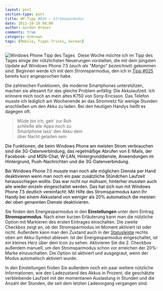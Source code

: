 ```yaml
---
layout: post
section-type: post
title: WP-Tipp #026 – Stromsparmodus
date: 2011-10-10 08:00
author: Gordon Breuer
comments: true
category: Unknown
tags: [Mobile, Tipps-Tricks, German]
---
```

<p><img style="margin: 0px 10px 0px 0px; display: inline; float: left" title="" alt="Windows Phone Tipp des Tages" align="left" src="http://anheledirwp.blob.core.windows.net/wordpress/2011/10/sonstigesMG.png" /></p>  <p>Diese Woche möchte ich im Tipp des Tages einige der nützlichsten Neuerungen vorstellen, die mit dem jüngsten Update auf Windows Phone 7.5 (<em>auch als “Mango” bezeichnet</em>) gekommen sind. Beginnen werde ich mit dem Stromsparmodus, den ich in <a href="/post/2011/10/07/WP-Tipp-025-%E2%80%93-Datenverbindungen.aspx">Tipp #025</a> bereits kurz angesprochen habe.</p>  <p>Die zahlreichen Funktionen, die moderne Smartphones unterstützen, machen sie allesamt für das gleiche Problem anfällig: Die Akkulaufzeit. Ich erinnere mich noch an mein altes K750 von Sony-Ericsson. Das Telefon musste ich lediglich am Wochenende an das Stromnetz für wenige Stunden anschließen um den Akku zu laden. Bei den heutigen Handys heißt es dagegen oft:</p>  <blockquote>   <p>Müde bin ich, geh' zur Ruh     <br />schließe alle Apps noch zu      <br />Smartphone lass' den Akku dein      <br />über Nacht geladen sein</p> </blockquote>  <p><font color="#000000">Die Funktionen, die beim Windows Phone am meisten Strom verbrauchen sind die 3G-Datenverbindung, das regelmäßige Abrufen von E-Mails, der Facebook- und MSN-Chat, W-LAN, Hintergrunddienste, Anwendungen im Hintergrund, Push-Nachrichten und die 3G-Datenverbindung.</font></p>  <p><font color="#000000">Bei Windows Phone 7.0 musste man noch alle möglichen Dienste per Hand deaktivieren wenn man noch ein paar zusätzliche Stündchen Laufzeit herausschlagen wollte. Das war nicht nur mühsam, hinterher mussten auch alle wieder einzeln eingeschaltet werden. Das hat sich nun mit Windows Phone 7.5 deutlich vereinfacht: Mit Hilfe des Stromsparmodus kann Ihr Handy bei einem Akkustand von weniger als 20% automatisch die meisten der oben genannten Dienste deaktivieren. </font></p>  <p>Sie finden den Energiesparmodus in den <strong>Einstellungen</strong> unter dem Eintrag <strong>Stromsparmodus</strong>. Nach einer kurzen Erläuterung kann man die nützliche Option mit Markieren des ersten Eintrages einschalten. Die zweite Checkbox zeigt an, ob der Stromsparmodus im Moment aktiviert ist oder nicht. Außerdem kann man den Zustand auch in der <a href="/post/2011/09/07/WP7-Tipp-004-%E2%80%93-Signalstarke-Ladezustand-der-Batterie-und-andere-Infos.aspx">Statusleiste</a> rechts oben am Akku-Symbol ablesen: Ist der Energiesparmodus eingeschaltet, ist ein kleines Herz über dem Icon zu sehen. Aktivieren Sie die 2. Checkbox außerdem manuell, um den Stromsparmodus schon vor erreichen der 20%-Marke einzuschalten. Die Option ist aktiviert und ausgegraut, wenn der Modus automatisch aktiviert wurde.</p>  <p>In den Einstellungen finden Sie außerdem noch ein paar weitere nützliche Informationen, wie den Ladezustand des Akkus in Prozent, die geschätzte verbleibende Laufzeit mit der momentanen Auslastung in Stunden und die Anzahl der Stunden, die seit dem letzten Ladevorgang vergangen sind. </p>
